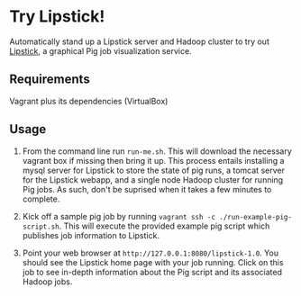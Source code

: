 # Try Lipstick!
Automatically stand up a Lipstick server and Hadoop cluster to try out [Lipstick](https://github.com/Netflix/Lipstick), a graphical Pig job visualization service.

## Requirements
Vagrant plus its dependencies (VirtualBox)

## Usage

1. From the command line run `run-me.sh`. This will download the necessary vagrant box if missing then bring it up.  This process entails installing a mysql server for Lipstick to store the state of pig runs, a tomcat server for the Lipstick webapp, and a single node Hadoop cluster for running Pig jobs.  As such, don't be suprised when it takes a few minutes to complete.

1. Kick off a sample pig job by running `vagrant ssh -c ./run-example-pig-script.sh`. This will execute the provided example pig script which publishes job information to Lipstick.

1. Point your web browser at `http://127.0.0.1:8080/lipstick-1.0`.  You should see the Lipstick home page with your job running.  Click on this job to see in-depth information about the Pig script and its associated Hadoop jobs.
